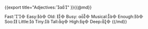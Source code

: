 {{export
title="Adjectives:"
}}{{@md}}

Fast:
Easy:
Old: 
Busy: 
Musical:
Enough:
Soo:
Little:
Tiny:
Tall:
High:
Deep:
{{/md}}

